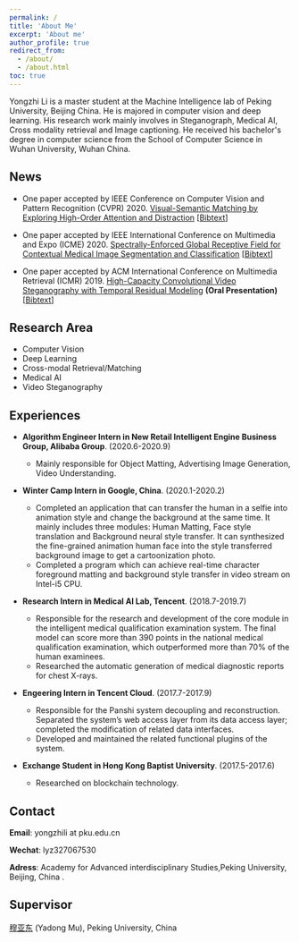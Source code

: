 ```yaml
---
permalink: /
title: 'About Me'
excerpt: 'About me'
author_profile: true
redirect_from:
  - /about/
  - /about.html
toc: true
---
```


Yongzhi Li is a master student at the Machine Intelligence lab of Peking University, Beijing China. He is majored in computer vision and deep learning. His research work mainly involves in Steganograph, Medical AI, Cross modality retrieval and Image captioning. He received his bachelor's degree in computer science from the School of Computer Science in Wuhan University, Wuhan China.

<!-- Junqing Zhang is a Tenure Track Fellow (Assistant Professor) at the Department of Electrical Engineering and Electronics, the University of Liverpool, UK from Feb. 2018. His work mainly involves designing innovative and practical physical layer security solutions for future wireless technologies with ultra-low energy requirements but high security standards. He has been investigating wireless security solutions for a number of Internet of Things techniques, including IEEE 802.11a/g/ax, LoRa/LoRaWAN, ZigBee, etc, with a focus on the physical and MAC layers. -->

<!-- He was a Postdoc Research Fellow at Queen’s University Belfast, UK from Feb. 2016 to Jan. 2018. He received the PhD degree in Electronics and Electrical Engineering from Queen’s University Belfast, UK in Jan. 2016. His detailed education background and work experience can be found in [Education and Work](/edu-work-experience/) -->

<!-- His citation profile in [Google Scholar](https://scholar.google.com/citations?user=MIPbyQ0AAAAJ&hl=en){:target="_blank"}. -->

## News

- One paper accepted by IEEE Conference on Computer Vision and Pattern Recognition (CVPR) 2020. [Visual-Semantic Matching by Exploring High-Order Attention and Distraction](http://www.muyadong.com/paper/CVPR2020_LYZ.pdf) [[Bibtext](javascript:togglebib('cvpr20_lyz'))]

- One paper accepted by IEEE International Conference on Multimedia and Expo (ICME) 2020. [Spectrally-Enforced Global Receptive Field for Contextual Medical Image Segmentation and Classification](http://www.muyadong.com/paper/ICME20_LYZ.pdf)
[[Bibtext](javascript:togglebib('liyz20a'))]

- One paper accepted by ACM International Conference on Multimedia Retrieval (ICMR) 2019. [High-Capacity Convolutional Video Steganography with Temporal Residual Modeling](http://www.muyadong.com/paper/icmr009-wengA.pdf) **(Oral Presentation)**
[[Bibtext](https://scholar.googleusercontent.com/scholar.bib?q=info:o4wDKaeQEcoJ:scholar.google.com/&output=citation&scisdr=CgWijybOEP-rjgY045I:AAGBfm0AAAAAXucx-5I9Wvt4EoQ6-t67DgJPoHU_5cCR&scisig=AAGBfm0AAAAAXucx-5fq8KL9LGGXPDRtixwkMBF4jrwC&scisf=4&ct=citation&cd=-1&hl=zh-CN)]

## Research Area

- Computer Vision
- Deep Learning
- Cross-modal Retrieval/Matching 
- Medical AI
- Video Steganography

## Experiences

- **Algorithm Engineer Intern in New Retail Intelligent Engine Business Group, Alibaba Group**. (2020.6-2020.9)
  - Mainly responsible for Object Matting, Advertising Image Generation, Video Understanding.

- **Winter Camp Intern in Google, China**. (2020.1-2020.2)
  - Completed an application that can transfer the human in a selfie into animation style and change the background at the same time. It mainly includes three modules: Human Matting, Face style translation and Background neural style transfer. It can synthesized the fine-grained animation human face into the style transferred background image to get a cartoonization photo. 
  - Completed a program which can achieve real-time character foreground matting and background style transfer in video stream on Intel-i5 CPU.

- **Research Intern in Medical AI Lab, Tencent**. (2018.7-2019.7)
  - Responsible for the research and development of the core module in the intelligent medical qualification examination system. The final model can score more than 390 points in the national medical qualification examination, which outperformed more than 70% of the human examinees.
  - Researched the automatic generation of medical diagnostic reports for chest X-rays.

- **Engeering Intern in Tencent Cloud**. (2017.7-2017.9)
   - Responsible for the Panshi system decoupling and reconstruction. Separated the system’s web access layer from its data access layer; completed the modification of related data interfaces.
  - Developed and maintained the related functional plugins of the system. 


- **Exchange Student in Hong Kong Baptist University**. (2017.5-2017.6)
  - Researched on blockchain technology.



## Contact

**Email**: yongzhili at pku.edu.cn

**Wechat**: lyz327067530

**Adress**: Academy for Advanced interdisciplinary Studies,Peking University, Beijing, China .

## Supervisor
[穆亚东](http://www.muyadong.com) (Yadong Mu), Peking University, China
